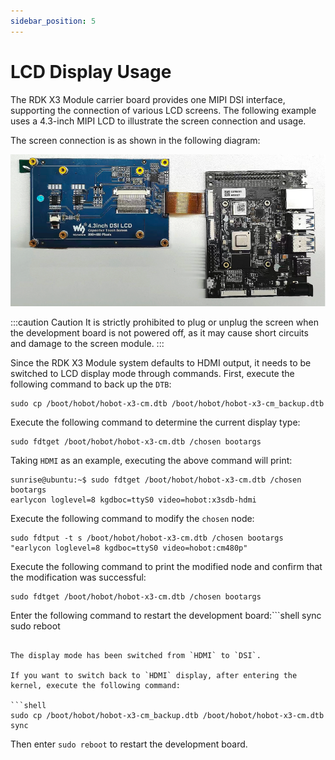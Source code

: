 ```yaml
---
sidebar_position: 5
---
```

# LCD Display Usage

The RDK X3 Module carrier board provides one MIPI DSI interface, supporting the connection of various LCD screens. The following example uses a 4.3-inch MIPI LCD to illustrate the screen connection and usage.

The screen connection is as shown in the following diagram:

![image-mipi-dsi-lcd1](./image/rdk_x3_module/image-mipi-dsi-lcd1.png)

:::caution Caution
It is strictly prohibited to plug or unplug the screen when the development board is not powered off, as it may cause short circuits and damage to the screen module.
:::

Since the RDK X3 Module system defaults to HDMI output, it needs to be switched to LCD display mode through commands. First, execute the following command to back up the `DTB`:

```shell
sudo cp /boot/hobot/hobot-x3-cm.dtb /boot/hobot/hobot-x3-cm_backup.dtb
```

Execute the following command to determine the current display type:

```shell
sudo fdtget /boot/hobot/hobot-x3-cm.dtb /chosen bootargs
```

Taking `HDMI` as an example, executing the above command will print:

```shell
sunrise@ubuntu:~$ sudo fdtget /boot/hobot/hobot-x3-cm.dtb /chosen bootargs
earlycon loglevel=8 kgdboc=ttyS0 video=hobot:x3sdb-hdmi
```

Execute the following command to modify the `chosen` node:

```shell
sudo fdtput -t s /boot/hobot/hobot-x3-cm.dtb /chosen bootargs "earlycon loglevel=8 kgdboc=ttyS0 video=hobot:cm480p"
```

Execute the following command to print the modified node and confirm that the modification was successful:

```shell
sudo fdtget /boot/hobot/hobot-x3-cm.dtb /chosen bootargs
```

Enter the following command to restart the development board:```shell
sync
sudo reboot
```

The display mode has been switched from `HDMI` to `DSI`.

If you want to switch back to `HDMI` display, after entering the kernel, execute the following command:

```shell
sudo cp /boot/hobot/hobot-x3-cm_backup.dtb /boot/hobot/hobot-x3-cm.dtb
sync
```

Then enter `sudo reboot` to restart the development board.